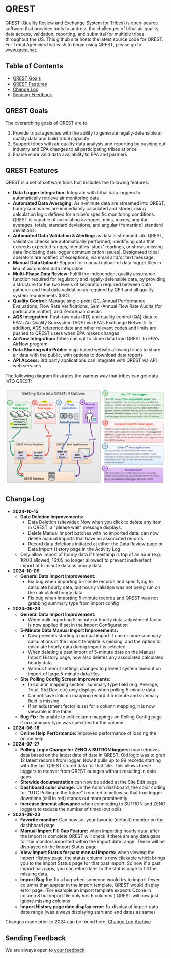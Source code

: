 # QREST

QREST (Quality Review and Exchange System for Tribes) is open-source software that provides tools to address the challenges of tribal air quality data access, validation, reporting, and submittal for multiple tribes throughout the US. This github site hosts the latest source code for QREST. For Tribal Agencies that wish to begin using QREST, please go to www.qrest.net. 

## Table of Contents

- [QREST Goals](#qrest-goals)
- [QREST Features](#qrest-features)
- [Change Log](#change-log)
- [Sending Feedback](#sending-feedback)



## QREST Goals

The overarching goals of QREST are to:
1. Provide tribal agencies with the ability to generate legally-defensible air quality data and build tribal capacity
2. Support tribes with air quality data analysis and reporting by pushing out industry and EPA changes to all participating tribes at once 
3. Enable more valid data availability to EPA and partners

## QREST Features

QREST is a set of software tools that includes the following features:
-	**Data Logger Integration:** Integrate with tribal data loggers to automatically retrieve air monitoring data
-	**Automated Data Averaging:** As n-minute data are streamed into QREST, hourly summaries are immediately calculated and stored, using calculation logic defined for a tribe’s specific monitoring conditions. QREST is capable of calculating averages, mins, maxes, angular averages, totals, standard deviations, and angular (Yamartino) standard deviations. 
-	**Automated Data Validation & Alerting:** as data is streamed into QREST, validation checks are automatically performed, identifying data that exceeds expected ranges, identifies 'stuck' readings, or shows missing data (indicating data logger communication issues). Designated tribal operators are notified of exceptions, via email and/or text message.  
-	**Manual Data Upload:** Support for manual upload of data logger files in lieu of automated data integration
-	**Multi-Phase Data Review:**  Fulfill the independent quality assurance function required for regulatory and legally-defensible data, by providing a structure for the two levels of separation required between data gatherer and final data validation as required by CFR and all quality system requirements (ISO). 
-	**Quality Control:** Manage single-point QC, Annual Performance Evaluations, Flow Rate Verifications, Semi-Annual Flow Rate Audits (for particulate matter), and Zero/Span checks
-	**AQS Integration:** Push raw data (RD) and quality control (QA) data to EPA’s Air Quality Subsystem (AQS) via EPA’s Exchange Network. In addition, AQS reference data and other relevant codes and limits are pushed to QREST users when EPA makes changes 
-	**AirNow Integration:** tribes can opt to share data from QREST to EPA’s AirNow program
-	**Data Sharing with Public:** map-based website allowing tribes to share air data with the public, with options to download data reports
- **API Access:** 3rd party applications can integrate with QREST via API web services

The following diagram illustrates the various way that tribes can get data inTO QREST: 

![ezcv logo](https://raw.githubusercontent.com/open-environment/QREST/master/QREST/Content/Images/GettingDataIntoQREST.png)


## Change Log

- **2024-10-15**
  - **Data Deletion Improvements:**
    - Data Deletion (sitewide): Now when you click to delete any item in QREST, a "please wait" message displays.
    - Delete Manual Import batches with no imported data: can now delete manual imports that have no associated records
    - Record data deletions initiated at either the Data Review page or Data Import History page in the Activity Log
  - Only allow import of hourly data if timestamp is top of an hour (e.g. 16:00 allowed, 16:05 no longer allowed) to prevent inadvertent import of 5-minute data as hourly data
- **2024-10-09**
  - **General Data Import Improvement:**
    - Fix bug when importing 5-minute records and specifying to calculate hourly data, but hourly valiation was not being run on the calculated hourly data
    - Fix bug when importing 5-minute records and QREST was not grabbing summary type from import config
- **2024-09-23**
  - **General Data Import Improvement:**
    - When bulk importing 5-minute or hourly data, adjustment factor is now applied if set in the Import Configuration 
  - **5-Minute Data Manual Import Improvements:** 
    - Now prevents starting a manual import if one or more summary calculations in the import template is missing, and the option to calculate hourly data during import is selected.
    - When deleting a past import of 5-minute data on the Manual Import History page, now also deletes any associated calculated hourly data
    - Various timeout settings changed to prevent system timeout on import of large 5-minute data files
  - **Site Polling Config Screen Improvements:**
    - In column mapping section, summary type field (e.g. Average, Total, Std Dev, etc) only displays when polling 5-minute data
    - Cannot save column mapping record if 5 minute and summary field is missing
    - If an adjustment factor is set for a column mapping, it is now viewable in the table
  - **Bug Fix:** fix unable to edit column mappings on Polling Config page if no summary type was specified for the column
- **2024-08-18**
  - **Online Help Performance:** Improved performance of loading the online help
- **2024-07-27**
  - **Polling Logic Change for ZENO & SUTRON loggers:** now retrieves data based on the latest date of data in QREST. Old logic was to grab 12 latest records from logger. Now it pulls up to 99 records starting with the last QREST stored data for that site. This allows these loggers to recover from QREST outages without resulting in data gaps.
  - **Sitewide documentation** can now be added at the Site Edit page
  - **Dashboard color change:** On the Admin dashboard, the color coding for "UTC Polling in the future" from red to yellow so that true logger downtime (still in red) stands out more prominently
  - **Increase timeout allowance** when connecting to SUTRON and ZENO loggers to reduce the number of timed-out polls
- **2024-06-23**
  - **Favorite monitor:** Can now set your favorite (default) monitor on the dashboard page
  -  **Manual Import Fill Gap Feature:** when importing hourly data, after the import is complete QREST will check if there are any data gaps for the monitors imported within the import date range. These will be displayed on the Import Status page
  -  **View Import Status for past manual imports:** when viewing the Import History page, the status column is now clickable which brings you to the Import Status page for that past import. So now if a past import has gaps, you can return later to the status page to fill the missing data.
  -  **Import Bug fix:** fix a bug when someone would try to import fewer columns than appear in the import template, QREST would display error page. (For example an import template expects Ozone in column 8 but import file only has 6 columns.) QREST will now just ignore missing columns
  -  **Import History page date display error:** fix display of import data date range (was always displaying start and end dates as same) 

Changes made prior to 2024 can be found here: [Change Log Archive](https://github.com/open-environment/QREST/blob/master/CHANGELOG.md)


## Sending Feedback
We are always open to [your feedback](https://github.com/open-environment/QREST/issues).


